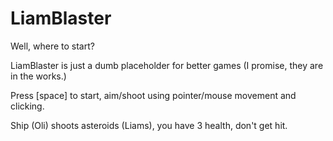 # LiamBlaster

Well, where to start?

LiamBlaster is just a dumb placeholder for better games (I promise, they are in the works.)

Press [space] to start, aim/shoot using pointer/mouse movement and clicking.

Ship (Oli) shoots asteroids (Liams), you have 3 health, don't get hit.
